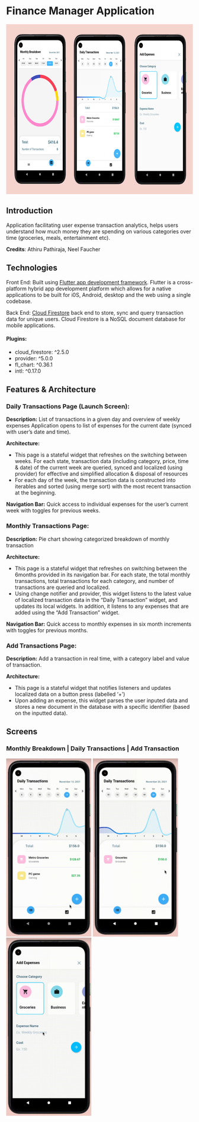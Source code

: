 # Finance Manager Application
 <p align = "left" >
  <img width="708" height="458" src="allscreens.png">
</p>

## Introduction
Application facilitating user expense transaction analytics, helps users understand how much money they are spending on various categories over time (groceries, meals, entertainment etc). 

**Credits**: Athiru Pathiraja, Neel Faucher

## Technologies
Front End: Built using [Flutter app development framework](https://flutter.dev/). Flutter is a cross-platform hybrid app development platform which allows for a native applications to be built for i0S, Android, desktop and the web using a single codebase.

Back End: [Cloud Firestore](https://firebase.google.com/products/firestore) back end to store, sync and query transaction data for unique users. Cloud Firestore is a NoSQL document database for mobile applications. 

#### Plugins: 
- cloud_firestore: ^2.5.0
- provider: ^5.0.0
- fl_chart: ^0.36.1
- intl: ^0.17.0


## Features & Architecture

### Daily Transactions Page (Launch Screen): 
**Description:** List of transactions in a given day and overview of weekly expenses Application opens to list of expenses for the current date (synced with user’s date and time). 

**Architecture:**
- This page is a stateful widget that refreshes on the switching between weeks. For each state, transaction data (including category, price, time & date) of the current week are queried, synced and localized (using provider) for effective and simplified allocation & disposal of resources
- For each day of the week, the transaction data is constructed into iterables and sorted (using merge sort) with the most recent transaction at the beginning. 

**Navigation Bar:** Quick access to individual expenses for the user’s current week with toggles for previous weeks. 

### Monthly Transactions Page: 

**Description:** Pie chart showing categorized breakdown of monthly transaction

**Architecture:**
* This page is a stateful widget that refreshes on switching between the 6months provided in its navigation bar. For each state, the total monthly transactions, total transactions for each category, and number of transactions are queried and localized.
* Using change notifier and provider, this widget listens to the latest value of localized transaction data in the “Daily Transaction” widget, and updates its local widgets. In addition, it listens to any expenses that are added using the “Add Transaction” widget.

**Navigation Bar:** Quick access to monthly expenses in six month increments with toggles for previous months.

### Add Transactions Page: 

**Description:** Add a transaction in real time, with a category label and value of transaction. 

**Architecture:**
- This page is a stateful widget that notifies listeners and updates localized data on a button press (labelled ‘+’)
- Upon adding an expense, this widget parses the user inputed data and stores a new document in the database with a specific identifier (based on the inputted data).

## Screens

### Monthly Breakdown | Daily Transactions | Add Transaction

<p align = "left" >
  <img width="230" height="480" src="monthlyTransactionVid.gif">
  <img width="230" height="480" src="dailyTransactionVid.gif">
  <img width="230" height="480" src="addTransactionVid.gif">
</p>

